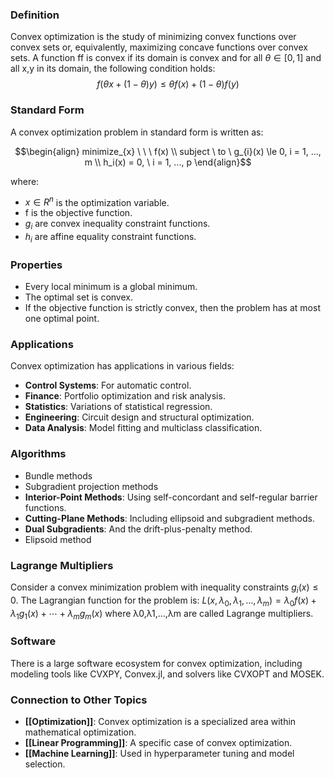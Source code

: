 ### Definition

Convex optimization is the study of minimizing convex functions over convex sets or, equivalently, maximizing concave functions over convex sets. A function ff is convex if its domain is convex and for all $θ∈[0,1]$ and all x,y in its domain, the following condition holds: 
$$f(\theta x  + (1- \theta) y ) \le \theta f(x) + (1 - \theta)f(y)$$

### Standard Form

A convex optimization problem in standard form is written as:

$$\begin{align} minimize_{x} \ \ \ f(x) \\ subject \ to \ g_{i}(x) \le 0, i = 1, ..., m \\ h_i(x) = 0, \ i = 1, ..., p  \end{align}$$

where:

- $x∈R^n$ is the optimization variable.
- f is the objective function.
- $g_i​$ are convex inequality constraint functions.
- $h_i​$ are affine equality constraint functions.

### Properties

- Every local minimum is a global minimum.
- The optimal set is convex.
- If the objective function is strictly convex, then the problem has at most one optimal point.

### Applications

Convex optimization has applications in various fields:

- **Control Systems**: For automatic control.
- **Finance**: Portfolio optimization and risk analysis.
- **Statistics**: Variations of statistical regression.
- **Engineering**: Circuit design and structural optimization.
- **Data Analysis**: Model fitting and multiclass classification.

### Algorithms

- Bundle methods
- Subgradient projection methods
- **Interior-Point Methods**: Using self-concordant and self-regular barrier functions.
- **Cutting-Plane Methods**: Including ellipsoid and subgradient methods.
- **Dual Subgradients**: And the drift-plus-penalty method.
- Elipsoid method

### Lagrange Multipliers

Consider a convex minimization problem with inequality constraints $g_i(x)≤0$. The Lagrangian function for the problem is: $L(x,λ_0,λ_1,…,λ_m)=λ_0f(x)+λ_1g_1(x)+⋯+λ_mg_m(x)$ where λ0,λ1,…,λm​ are called Lagrange multipliers.

### Software

There is a large software ecosystem for convex optimization, including modeling tools like CVXPY, Convex.jl, and solvers like CVXOPT and MOSEK.

### Connection to Other Topics

- **[[Optimization]]**: Convex optimization is a specialized area within mathematical optimization.
- **[[Linear Programming]]**: A specific case of convex optimization.
- **[[Machine Learning]]**: Used in hyperparameter tuning and model selection.